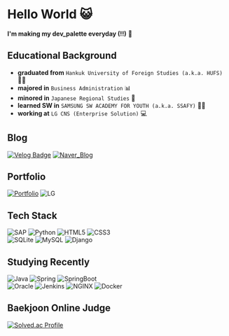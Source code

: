# Hello World 😺
**I'm making my dev_palette everyday (!!)** 🎨

## Educational Background
- **graduated from** `Hankuk University of Foreign Studies (a.k.a. HUFS)` 👨‍🎓
- **majored in** `Business Administration` 📊
- **minored in** `Japanese Regional Studies` 🎌
- **learned SW in** `SAMSUNG SW ACADEMY FOR YOUTH (a.k.a. SSAFY)` 👨‍💻
- **working at** `LG CNS (Enterprise Solution)` 💻

## Blog
[![Velog Badge](https://img.shields.io/badge/Tech_Blog-C71A36?style=flat&logo=ApacheMaven&logoColor=white)](https://velog.io/@hong267)
[![Naver_Blog](http://img.shields.io/badge/Travel_Blog-03C75A?style=flat-square&logo=Naver&logoColor=white)](https://blog.naver.com/hong267)

## Portfolio
[![Portfolio](https://img.shields.io/badge/Portfolio-00A98F?style=flat&logo=About.me&logoColor=white)](https://www.notion.so/Portfolio-634ad220664149cba31209756a63de65)
![LG](https://img.shields.io/badge/LG-A50034?style=flat-square&logo=LG&logoColor=white)

## Tech Stack
![SAP](https://img.shields.io/badge/SAP-0FAAFF?style=flat-square&logo=SAP&logoColor=white)
![Python](https://img.shields.io/badge/Python-3766AB?style=flat-square&logo=Python&logoColor=white)
![HTML5](https://img.shields.io/badge/HTML5-E34F26?style=flat-square&logo=HTML5&logoColor=white)
![CSS3](https://img.shields.io/badge/CSS3-1527B6?style=flat-square&logo=CSS3&logoColor=white)  
![SQLite](https://img.shields.io/badge/SQLite-003B57?style=flat-square&logo=SQLite&logoColor=white)
![MySQL](https://img.shields.io/badge/MySQL-4479A1?style=flat-square&logo=MySQL&logoColor=white)
![Django](https://img.shields.io/badge/Django-092E90?style=flat-square&logo=Django&logoColor=white)

## Studying Recently
![Java](https://img.shields.io/badge/Java-007396?style=flat-square&logo=Java&logoColor=white)
![Spring](https://img.shields.io/badge/Spring-6DB33F?style=flat-square&logo=Spring&logoColor=white)
![SpringBoot](https://img.shields.io/badge/SpringBoot-6DB33F?style=flat-square&logo=SpringBoot&logoColor=white)  
![Oracle](https://img.shields.io/badge/Oracle-F80000?style=flat-square&logo=Oracle&logoColor=white)
![Jenkins](https://img.shields.io/badge/Jenkins-D24939?style=flat-square&logo=Jenkins&logoColor=white)
![NGINX](https://img.shields.io/badge/NGINX-009639?style=flat-square&logo=NGINX&logoColor=white)
![Docker](https://img.shields.io/badge/Docker-2496ED?style=flat-square&logo=Docker&logoColor=white)

## Baekjoon Online Judge
[![Solved.ac Profile](http://mazassumnida.wtf/api/v2/generate_badge?boj=hong267)](https://solved.ac/hong267/)

<!--
**hongjungkimm/hongjungkimm** is a ✨ _special_ ✨ repository because its `README.md` (this file) appears on your GitHub profile.

Here are some ideas to get you started:

- 🔭 I’m currently working on ...
- 🌱 I’m currently learning ...
- 👯 I’m looking to collaborate on ...
- 🤔 I’m looking for help with ...
- 💬 Ask me about ...
- 📫 How to reach me: ...
- 😄 Pronouns: ...
- ⚡ Fun fact: ...
-->
